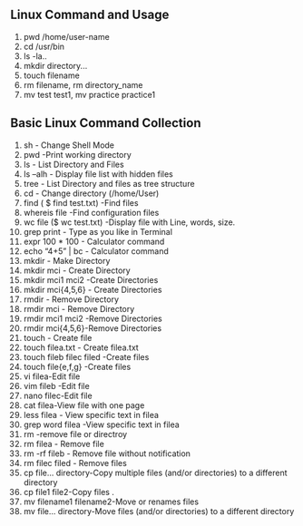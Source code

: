 ## **Linux Command and Usage**

1. pwd /home/user-name
2. cd /usr/bin
3. ls -la..
4. mkdir directory...
5. touch filename
6. rm filename, rm directory_name
7. mv test test1, mv practice practice1

## **Basic Linux Command Collection**
1.	sh - Change Shell Mode
2.	pwd -Print working directory
3.	ls - List Directory and Files
4.	ls –alh - Display file list with hidden files
5.	tree - List Directory and files as tree structure
6.	cd - Change directory (/home/User)
7.	find ( $ find test.txt) -Find files
8.	whereis file -Find configuration files
9.	wc file ($ wc test.txt)  -Display file with Line, words, size.
10.	grep print - Type as you like in Terminal
11.	expr 100 \* 100 - Calculator command
12.	echo “4+5” | bc - Calculator command
13.	mkdir - Make Directory
14.	mkdir mci - Create Directory
15.	mkdir mci1 mci2 -Create Directories
16.	mkdir mci{4,5,6} - Create Directories
17.	rmdir - Remove Directory
18.	rmdir mci - Remove Directory
19.	rmdir mci1 mci2 -Remove Directories
20.	rmdir mci{4,5,6}-Remove Directories
21.	touch - Create file
22.	touch filea.txt - Create filea.txt
23.	touch fileb filec filed -Create files
24.	touch file{e,f,g} -Create files
25.	vi filea-Edit file
26.	vim fileb -Edit file
27.	nano filec-Edit file
28.	cat filea-View file with one page
29.	less filea - View specific text in filea
30.	grep word filea -View specific text in filea
31.	rm -remove file or directroy
32.	rm filea - Remove file
33.	rm -rf fileb - 	Remove file without notification
34.	rm filec filed - Remove files
35.	cp file... directory-Copy multiple files (and/or directories) to a different  directory
36.	cp file1 file2-Copy files .
37.	mv filename1 filename2-Move or renames files
38.	mv file... directory-Move files (and/or directories) to a different directory
